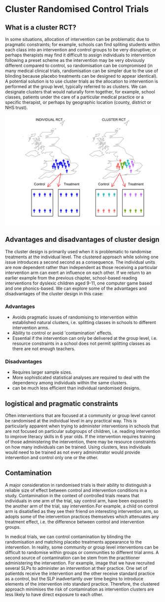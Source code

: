# Cluster Randomised Control Trials



## What is a cluster RCT? 

In some situations, allocation of intervention can be problematic due to pragmatic constraints; for example, schools can find spliting students within each class into an intervention and control groups to be very disruptive; or perhaps therapists may find it difficult to assign individuals to intervention following a preset scheme as the intervention may be very obviously different compared to control, so randomisation can be compromised (in many medical clinical trials, randomisation can be simpler due to the use of blinding because placebo treatments can be designed to appear identical). A potential solution is to use cluster trials as the allocation to intervention is performed at the group level, typically referred to as clusters. We can designate clusters that would naturally form together, for example, school classes, patients under the care of a particular medical practice or a specific therapist, or perhaps by geographic location (county, district or NHS trust).

<img src="14-Cluster_RCT_files/figure-html/cluster_diag-1.png" width="672" />



## Advantages and disadvantages of cluster design

The cluster design is primarily used when it is problematic to randomise treatments at the individual level. The clustered approach while solving one issue introduces a second second as a consequence. The individual units are now dependent rather than independent as those receiving a particular intervention arm can exert an influence on each other. If we return to an earlier example from the previous chapter, school-based reading interventions for dyslexic children aged 9-11, one computer game based and one phonics-based. We can explore some of the advantages and disadvantages of the cluster design in this case:

### Advantages

- Avoids pragmatic issues of randomising to intervention within established natural clusters, i.e. splitting classes in schools to different intervention arms.  
- Ability to control or avoid 'contamination' effects.   
- Essential if the intervention can only be delivered at the group level, i.e. resource constraints in a school does not permit splitting classes as there are not enough teachers.


### Disadvantages

- Requires larger sample sizes.
- More sophisticated statistical analyses are required to deal with the dependency among individuals within the same clusters. 
- can be much less efficient than individual randomised designs.

## logistical and pragmatic constraints

Often interventions that are focused at a community or group level cannot be randomised at the individual level in any practical way. This is particularly apparent when trying to administer interventions in schools that are not focused on particular subgroups of children, i.e. reading intervention to improve literacy skills in 6 year  olds. If the intervention requires training of those administering the intervention, there may be resource constraints on how many individuals can be trained. Using clusters, less individuals would need to be trained as not every administrator would provide intervention and control only one or the other.

## Contamination

A major consideration in randomised trials is their ability to distinguish a reliable size of effect between control and intervention conditions in a study. Contamination in the context of controlled trials means that individuals in one arm of the trial, say control arm, have been exposed to the another arm of the trial, say intervention.For example, a child on control arm is disatisfied as they see their friend on interesting intervention arm, so adopts some of the intervention practices themselves which attenuates any treatment effect, i.e. the difference between control and intervention groups. 

In medical trials, we can control contamination by blinding the randomisation and matching placebo treatments appearance to the intervention. In reality, some community or group level interventions can be difficult to randomise within groups or communities to different trial arms. A second source of contamination can be stem from the practitioner administering the intervention. For example, image that we have recruited several SLPs to administer an intervention at their practice. One set of patientds receive the intervention and the other receive standard practice as a control, but the SLP inadvertantly over time begins to introduce elements of the intervention into standard practice. Therefore, the clustered approach minimises the risk of contamination as intervention clusters are less likely to have direct exposure to each other.

